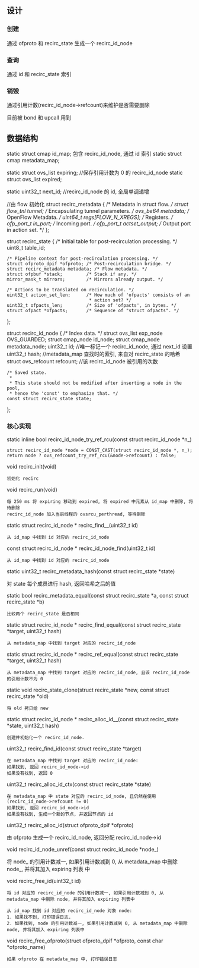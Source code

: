 
## 设计

### 创建

通过 ofproto 和 recirc_state 生成一个 recirc_id_node

### 查询

通过 id 和 recirc_state 索引

### 销毁

通过引用计数(recirc_id_node->refcount)来维护是否需要删除

目前被 bond 和 upcall 用到

## 数据结构

static struct cmap id_map; 包含 recirc_id_node, 通过 id 索引
static struct cmap metadata_map;

static struct ovs_list expiring; //保存引用计数为 0 的 recirc_id_node
static struct ovs_list expired;

static uint32_t next_id; //recirc_id_node 的 id, 全局单调递增

//由 flow 初始化
struct recirc_metadata {
    /* Metadata in struct flow. */
    struct flow_tnl tunnel;       /* Encapsulating tunnel parameters. */
    ovs_be64 metadata;            /* OpenFlow Metadata. */
    uint64_t regs[FLOW_N_XREGS];  /* Registers. */
    ofp_port_t in_port;           /* Incoming port. */
    ofp_port_t actset_output;     /* Output port in action set. */
};

struct recirc_state {
    /* Initial table for post-recirculation processing. */
    uint8_t table_id;

    /* Pipeline context for post-recirculation processing. */
    struct ofproto_dpif *ofproto; /* Post-recirculation bridge. */
    struct recirc_metadata metadata; /* Flow metadata. */
    struct ofpbuf *stack;         /* Stack if any. */
    mirror_mask_t mirrors;        /* Mirrors already output. */

    /* Actions to be translated on recirculation. */
    uint32_t action_set_len;      /* How much of 'ofpacts' consists of an
                                   * action set? */
    uint32_t ofpacts_len;         /* Size of 'ofpacts', in bytes. */
    struct ofpact *ofpacts;       /* Sequence of "struct ofpacts". */
};

struct recirc_id_node {
    /* Index data. */
    struct ovs_list exp_node OVS_GUARDED;
    struct cmap_node id_node;
    struct cmap_node metadata_node;
    uint32_t id;                        //唯一标记一个 recirc_id_node, 通过 next_id 设置
    uint32_t hash;                      //metadata_map 查找时的索引, 来自对 recirc_state 的哈希
    struct ovs_refcount refcount;       //该 recirc_id_node 被引用的次数

    /* Saved state.
     *
     * This state should not be modified after inserting a node in the pool,
     * hence the 'const' to emphasize that. */
    const struct recirc_state state;
};


### 核心实现

static inline bool recirc_id_node_try_ref_rcu(const struct recirc_id_node *n_)

    struct recirc_id_node *node = CONST_CAST(struct recirc_id_node *, n_);
    return node ? ovs_refcount_try_ref_rcu(&node->refcount) : false;

void recirc_init(void)

    初始化 recirc

void recirc_run(void)

    每 250 ms 将 expiring 移动到 expired, 将 expired 中元素从 id_map 中删除, 将待删除
    recirc_id_node 加入当前线程的 ovsrcu_perthread, 等待删除

static struct recirc_id_node * recirc_find__(uint32_t id)

    从 id_map 中找到 id 对应的 recirc_id_node

const struct recirc_id_node * recirc_id_node_find(uint32_t id)

    从 id_map 中找到 id 对应的 recirc_id_node

static uint32_t recirc_metadata_hash(const struct recirc_state *state)

   对 state 每个成员进行 hash, 返回哈希之后的值

static bool recirc_metadata_equal(const struct recirc_state *a, const struct recirc_state *b)

    比较两个 recirc_state 是否相同

static struct recirc_id_node * recirc_find_equal(const struct recirc_state *target, uint32_t hash)

    从 metadata_map 中找到 target 对应的 recirc_id_node

static struct recirc_id_node * recirc_ref_equal(const struct recirc_state *target, uint32_t hash)

    从 metadata_map 中找到 target 对应的 recirc_id_node, 且该 recirc_id_node 的引用计数不为 0

static void recirc_state_clone(struct recirc_state *new, const struct recirc_state *old)

    将 old 拷贝给 new

static struct recirc_id_node * recirc_alloc_id__(const struct recirc_state *state, uint32_t hash)

    创建并初始化一个 recirc_id_node.

uint32_t recirc_find_id(const struct recirc_state *target)

    在 metadata_map 中找到 target 对应的 recirc_id_node:
    如果找到, 返回 recirc_id_node->id
    如果没有找到, 返回 0

uint32_t recirc_alloc_id_ctx(const struct recirc_state *state)

    在 metadata_map 中 state 对应的 recirc_id_node, 且仍然在使用(recirc_id_node->refcount != 0)
    如果找到, 返回 recirc_id_node->id
    如果没有找到, 生成一个新的节点, 并返回节点的 id

uint32_t recirc_alloc_id(struct ofproto_dpif *ofproto)

   由 ofproto 生成一个 recirc_id_node, 返回分配 recirc_id_node->id

void recirc_id_node_unref(const struct recirc_id_node *node_)

   将 node_ 的引用计数减一, 如果引用计数减到 0, 从 metadata_map 中删除 node_, 并将其加入 expiring 列表 中

void recirc_free_id(uint32_t id)

    将 id 对应的 recirc_id_node 的引用计数减一, 如果引用计数减到 0, 从 metadata_map 中删除 node, 并将其加入 expiring 列表中

    从 id_map 找到 id 对应的 recirc_id_node 对象 node:
    1. 如果找不到, 打印错误日志.
    2. 如果找到, node 的引用计数减一, 如果引用计数减到 0, 从 metadata_map 中删除 node, 并将其加入 expiring 列表中

void recirc_free_ofproto(struct ofproto_dpif *ofproto, const char *ofproto_name)

    如果 ofproto 在 metadata_map 中, 打印错误日志

